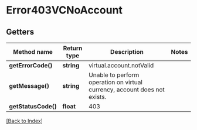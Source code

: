 # Error403VCNoAccount

## Getters

Method name | Return type | Description | Notes
------------ | ------------- | ------------- | -------------
**getErrorCode()** | **string** | virtual.account.notValid |
**getMessage()** | **string** | Unable to perform operation on virtual currency, account does not exists. |
**getStatusCode()** | **float** | 403 |

[[Back to Index]](../index.md)
